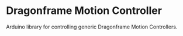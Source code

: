 # Dragonframe Motion Controller
Arduino library for controlling generic Dragonframe Motion Controllers.
